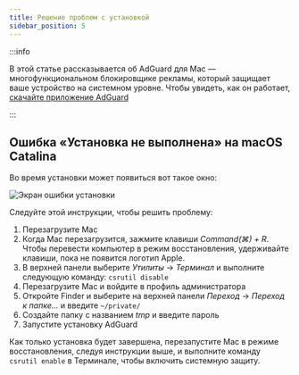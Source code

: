 ```yaml
---
title: Решение проблем с установкой
sidebar_position: 5
---
```


:::info

В этой статье рассказывается об AdGuard для Mac — многофункциональном блокировщике рекламы, который защищает ваше устройство на системном уровне. Чтобы увидеть, как он работает, [скачайте приложение AdGuard](https://agrd.io/download-kb-adblock)

:::

## Ошибка «Установка не выполнена» на macOS Catalina

Во время установки может появиться вот такое окно:

![Экран ошибки установки](https://cdn.adtidy.org/content/kb/ad_blocker/mac/macerrorscreenEN.jpg)

Следуйте этой инструкции, чтобы решить проблему:

1. Перезагрузите Mac
2. Когда Mac перезагрузится, зажмите клавиши *Command(⌘) + R*. Чтобы перевести компьютер в режим восстановления, удерживайте клавиши, пока не появится логотип Apple.
3. В верхней панели выберите *Утилиты* → *Терминал* и выполните следующую команду: `csrutil disable`
4. Перезагрузите Mac и войдите в профиль администратора
5. Откройте Finder и выберите на верхней панели *Переход* → *Переход к папке...* и введите `~/private/`
6. Создайте папку с названием *tmp* и введите пароль
7. Запустите установку AdGuard

Как только установка будет завершена, перезапустите Mac в режиме восстановления, следуя инструкции выше, и выполните команду `csrutil enable` в Терминале, чтобы включить системную защиту.
